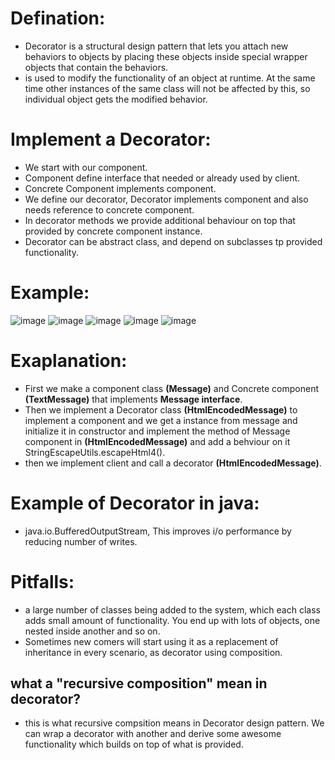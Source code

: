 # Defination:
- Decorator is a structural design pattern that lets you attach new behaviors to objects by placing these objects inside special wrapper objects that contain the behaviors.
- is used to modify the functionality of an object at runtime. At the same time other instances of the same class will not be affected by this, so individual object gets the modified behavior.

# Implement a Decorator:
- We start with our component.
- Component define interface that needed or already used by client.
- Concrete Component implements component.
- We define our decorator, Decorator implements component and also needs reference to concrete component.
- In decorator methods we provide additional behaviour on top that provided by concrete component instance.
- Decorator can be abstract class, and depend on subclasses tp provided functionality.

# Example:
![image](https://github.com/NourhanSaeed707/Design-pattern/assets/64387352/843f6f73-5525-4c8e-8da6-5482ca1c1b47)
![image](https://github.com/NourhanSaeed707/Design-pattern/assets/64387352/f32decbe-fe20-4c13-8033-fb38c0ba5522)
![image](https://github.com/NourhanSaeed707/Design-pattern/assets/64387352/74ad9d04-39f0-4521-803c-b6a0713d55e0)
![image](https://github.com/NourhanSaeed707/Design-pattern/assets/64387352/607c3526-956a-4a16-8943-7173a867ea7c)
![image](https://github.com/NourhanSaeed707/Design-pattern/assets/64387352/ad6158a3-0aa0-46a6-b71d-10fb7bad1230)

# Exaplanation:
- First we make a component class **(Message)** and Concrete component **(TextMessage)** that implements **Message interface**.
- Then we implement a Decorator class **(HtmlEncodedMessage)** to implement a component and we get a instance from message and initialize it in constructor and implement the method of Message component in **(HtmlEncodedMessage)** and add a behviour on it StringEscapeUtils.escapeHtml4().
- then we implement client and call a decorator **(HtmlEncodedMessage)**.

# Example of Decorator in java:
- java.io.BufferedOutputStream, This improves i/o performance by reducing number of writes.

# Pitfalls:
- a large number of classes being added to the system, which each class adds small amount of functionality. You end up with lots of objects, one nested inside another and so on.
- Sometimes new comers will start using it as a replacement of inheritance in every scenario, as decorator using composition.

## what a "recursive composition" mean in decorator?
- this is what recursive compsition means in Decorator design pattern. We can wrap a decorator with another and derive some awesome functionality which builds on top of what is provided.
